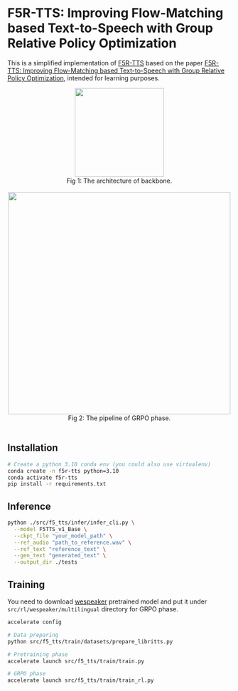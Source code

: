 # F5R-TTS: Improving Flow-Matching based Text-to-Speech with Group Relative Policy Optimization

This is a simplified implementation of [F5R-TTS](https://github.com/FrontierLabs/F5R-TTS) based on the paper [F5R-TTS: Improving Flow-Matching based Text-to-Speech with Group Relative Policy Optimization](https://arxiv.org/abs/2504.02407), intended for learning purposes.

<div align="center">
<img width="200px" src="resource/overall.png" /><br>
<figcaption>Fig 1: The architecture of backbone.</figcaption>
</div>

<br>

<div align="center">
<img width="500px" src="resource/grpo_train.png" /><br>
<figcaption>Fig 2: The pipeline of GRPO phase.</figcaption>
</div>

<br>


## Installation

```bash
# Create a python 3.10 conda env (you could also use virtualenv)
conda create -n f5r-tts python=3.10
conda activate f5r-tts
pip install -r requirements.txt
```


## Inference

```bash
python ./src/f5_tts/infer/infer_cli.py \
  --model F5TTS_v1_Base \
  --ckpt_file "your_model_path" \
  --ref_audio "path_to_reference.wav" \
  --ref_text "reference_text" \
  --gen_text "generated_text" \
  --output_dir ./tests
```


## Training

<!-- You need to download [SenseVoice_small](https://huggingface.co/FunAudioLLM/SenseVoiceSmall) and [wespeaker](https://github.com/wenet-e2e/wespeaker/blob/master/docs/pretrained.md) for GRPO phase. -->

You need to download [wespeaker](https://wenet.org.cn/downloads?models=wespeaker&version=voxblink2_samresnet34.zip) pretrained model and put it under `src/rl/wespeaker/multilingual` directory for GRPO phase.

```bash
accelerate config

# Data preparing
python src/f5_tts/train/datasets/prepare_libritts.py

# Pretraining phase
accelerate launch src/f5_tts/train/train.py

# GRPO phase
accelerate launch src/f5_tts/train/train_rl.py
```
